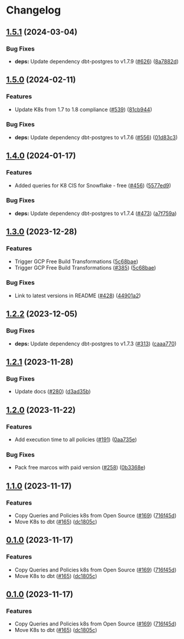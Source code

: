 # Changelog

## [1.5.1](https://github.com/cloudquery/policies-premium/compare/transformation-k8s-compliance-free-v1.5.0...transformation-k8s-compliance-free-v1.5.1) (2024-03-04)


### Bug Fixes

* **deps:** Update dependency dbt-postgres to v1.7.9 ([#626](https://github.com/cloudquery/policies-premium/issues/626)) ([8a7882d](https://github.com/cloudquery/policies-premium/commit/8a7882d97bf06f9661949e99c7bfb8f5cbf74bad))

## [1.5.0](https://github.com/cloudquery/policies-premium/compare/transformation-k8s-compliance-free-v1.4.0...transformation-k8s-compliance-free-v1.5.0) (2024-02-11)


### Features

* Update K8s from 1.7 to 1.8 compliance ([#539](https://github.com/cloudquery/policies-premium/issues/539)) ([81cb944](https://github.com/cloudquery/policies-premium/commit/81cb94459cf37b7fa35c8f8331054f64355092ff))


### Bug Fixes

* **deps:** Update dependency dbt-postgres to v1.7.6 ([#556](https://github.com/cloudquery/policies-premium/issues/556)) ([01d83c3](https://github.com/cloudquery/policies-premium/commit/01d83c3589be42468fb3e93ac9aae1b270f60e25))

## [1.4.0](https://github.com/cloudquery/policies-premium/compare/transformation-k8s-compliance-free-v1.3.0...transformation-k8s-compliance-free-v1.4.0) (2024-01-17)


### Features

* Added queries for K8 CIS for Snowflake - free ([#456](https://github.com/cloudquery/policies-premium/issues/456)) ([5577ed9](https://github.com/cloudquery/policies-premium/commit/5577ed970a8a230e337308e1e71f1b2d89a3cecc))


### Bug Fixes

* **deps:** Update dependency dbt-postgres to v1.7.4 ([#473](https://github.com/cloudquery/policies-premium/issues/473)) ([a7f759a](https://github.com/cloudquery/policies-premium/commit/a7f759aaf50a0a9e308fd6be378811a0097925c2))

## [1.3.0](https://github.com/cloudquery/policies-premium/compare/transformation-k8s-compliance-free-v1.2.2...transformation-k8s-compliance-free-v1.3.0) (2023-12-28)


### Features

* Trigger GCP Free Build Transformations ([5c68bae](https://github.com/cloudquery/policies-premium/commit/5c68bae0f30e4e57db5774300488d4b6ddd42c3b))
* Trigger GCP Free Build Transformations ([#385](https://github.com/cloudquery/policies-premium/issues/385)) ([5c68bae](https://github.com/cloudquery/policies-premium/commit/5c68bae0f30e4e57db5774300488d4b6ddd42c3b))


### Bug Fixes

* Link to latest versions in README ([#428](https://github.com/cloudquery/policies-premium/issues/428)) ([44901a2](https://github.com/cloudquery/policies-premium/commit/44901a2be3ada54606fc928010ae9a15aaff7173))

## [1.2.2](https://github.com/cloudquery/policies-premium/compare/transformation-k8s-compliance-free-v1.2.1...transformation-k8s-compliance-free-v1.2.2) (2023-12-05)


### Bug Fixes

* **deps:** Update dependency dbt-postgres to v1.7.3 ([#313](https://github.com/cloudquery/policies-premium/issues/313)) ([caaa770](https://github.com/cloudquery/policies-premium/commit/caaa770ed3ea2b4285a2d4af851bb05f1449e9b0))

## [1.2.1](https://github.com/cloudquery/policies-premium/compare/transformation-k8s-compliance-free-v1.2.0...transformation-k8s-compliance-free-v1.2.1) (2023-11-28)


### Bug Fixes

* Update docs ([#280](https://github.com/cloudquery/policies-premium/issues/280)) ([d3ad35b](https://github.com/cloudquery/policies-premium/commit/d3ad35bc6ac54875e124632194e38b04e490bec9))

## [1.2.0](https://github.com/cloudquery/policies-premium/compare/transformation-k8s-compliance-free-v1.1.0...transformation-k8s-compliance-free-v1.2.0) (2023-11-22)


### Features

* Add execution time to all policies ([#191](https://github.com/cloudquery/policies-premium/issues/191)) ([0aa735e](https://github.com/cloudquery/policies-premium/commit/0aa735ee397a1f290a1226df378e25d4050289f9))


### Bug Fixes

* Pack free marcos with paid version ([#258](https://github.com/cloudquery/policies-premium/issues/258)) ([0b3368e](https://github.com/cloudquery/policies-premium/commit/0b3368eca9dfb22f031fa943830560c014bf02e8))

## [1.1.0](https://github.com/cloudquery/policies-premium/compare/transformation-k8s-compliance-free-v1.0.0...transformation-k8s-compliance-free-v1.1.0) (2023-11-17)


### Features

* Copy Queries and Policies k8s from Open Source ([#169](https://github.com/cloudquery/policies-premium/issues/169)) ([716f45d](https://github.com/cloudquery/policies-premium/commit/716f45dc654f0e3e1adcfaa4c8d387177b8b930e))
* Move K8s to dbt ([#165](https://github.com/cloudquery/policies-premium/issues/165)) ([dc1805c](https://github.com/cloudquery/policies-premium/commit/dc1805cb5892518c0a2e99adfdc4f381684eaf26))

## [0.1.0](https://github.com/cloudquery/policies-premium/compare/transformation-k8s-compliance-free-v0.0.1...transformation-k8s-compliance-free-v0.1.0) (2023-11-17)


### Features

* Copy Queries and Policies k8s from Open Source ([#169](https://github.com/cloudquery/policies-premium/issues/169)) ([716f45d](https://github.com/cloudquery/policies-premium/commit/716f45dc654f0e3e1adcfaa4c8d387177b8b930e))
* Move K8s to dbt ([#165](https://github.com/cloudquery/policies-premium/issues/165)) ([dc1805c](https://github.com/cloudquery/policies-premium/commit/dc1805cb5892518c0a2e99adfdc4f381684eaf26))

## [0.1.0](https://github.com/cloudquery/policies-premium/compare/transformation-k8s-compliance-free-v0.0.1...transformation-k8s-compliance-free-v0.1.0) (2023-11-17)


### Features

* Copy Queries and Policies k8s from Open Source ([#169](https://github.com/cloudquery/policies-premium/issues/169)) ([716f45d](https://github.com/cloudquery/policies-premium/commit/716f45dc654f0e3e1adcfaa4c8d387177b8b930e))
* Move K8s to dbt ([#165](https://github.com/cloudquery/policies-premium/issues/165)) ([dc1805c](https://github.com/cloudquery/policies-premium/commit/dc1805cb5892518c0a2e99adfdc4f381684eaf26))
